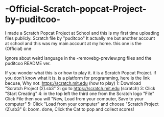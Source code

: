 # -Official-Scratch-popcat-Project-by-puditcoo-
I made a Scratch Popcat Project at School and this is my first time uploading files publicly. Scratch file by "puditcoo" It actually me but another account at school and this was my main account at my home. this one is the (Official) one

ignore about weird language in the -removebg-preview.png files and the puditcoo README ver.

If you wonder what this is or how to play it. it is a Scratch Popcat Project. if you don't know what it is. is a platform for programming, here is the link becuse, Why not: https://scratch.mit.edu
(how to play)
1: Download "Scratch Project (2).sb3"
2: go to https://scratch.mit.edu (scratch)
3: Click "Start Creating"
4: in the top left the third one from the Scratch logo "File" Click File then you will "New, Load from your computer, Save to your computer"
5: Click "Load from your computer" and choose "Scratch Project (2).sb3"
6: boom. done, Click the Cat to pop and collect scores!
